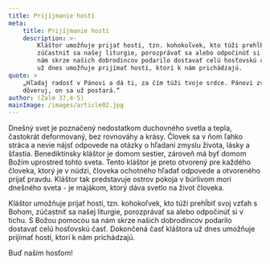 ```yaml
---
title: Prijíjmanie hostí
meta:
    title: Prijíjmanie hostí
    description: >-
        Kláštor umožňuje prijať hostí, tzn. kohokoľvek, kto túži prehĺbiť svoj vzťah s Bohom,
        zúčastniť sa našej liturgie, porozprávať sa alebo odpočinúť si v tichu. S Božou pomocou sa
        nám skrze našich dobrodincov podarilo dostavať celú hosťovskú časť. Dokončená časť kláštora
        už dnes umožňuje prijímať hostí, ktorí k nám prichádzajú.
quote: >
    „Hľadaj radosť v Pánovi a dá ti, za čím túži tvoje srdce. Pánovi zver svoje cesty a jemu
    dôveruj, on sa už postará.“
author: (Žalm 37,4-5)
mainImage: /images/article02.jpg
---
```


Dnešný svet je poznačený nedostatkom duchovného svetla a tepla, častokrát deformovaný, bez
rovnováhy a krásy. Človek sa v ňom ľahko stráca a nevie nájsť odpovede na otázky o hľadaní zmyslu
života, lásky a šťastia. Benediktínsky kláštor je domom sestier, zároveň má byť domom Božím
uprostred tohto sveta. Tento kláštor je preto otvorený pre každého človeka, ktorý je v núdzi,
človeka ochotného hľadať odpovede a otvoreného prijať pravdu. Kláštor tak predstavuje ostrov
pokoja v búrlivom mori dnešného sveta - je majákom, ktorý dáva svetlo na život človeka.

Kláštor umožňuje prijať hostí, tzn. kohokoľvek, kto túži prehĺbiť svoj vzťah s Bohom, zúčastniť
sa našej liturgie, porozprávať sa alebo odpočinúť si v tichu. S Božou pomocou sa nám skrze našich
dobrodincov podarilo dostavať celú hosťovskú časť. Dokončená časť kláštora už dnes umožňuje
prijímať hostí, ktorí k nám prichádzajú.

Buď naším hosťom!
